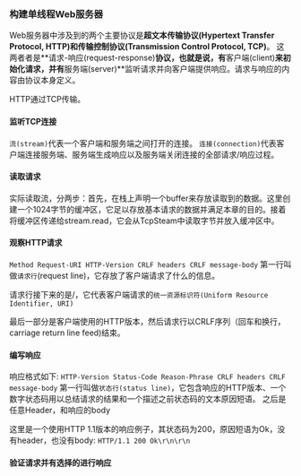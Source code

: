 ### 构建单线程Web服务器
Web服务器中涉及到的两个主要协议是**超文本传输协议(Hypertext Transfer Protocol, HTTP)**和**传输控制协议(Transmission Control Protocol, TCP)**。
这两者者是**请求-响应(request-response)**协议，也就是说，有**客户端(client)**来初始化请求，并有**服务端(server)**监听请求并向客户端提供响应。请求与响应的内容由协议本身定义。

HTTP通过TCP传输。

#### 监听TCP连接
`流(stream)`代表一个客户端和服务端之间打开的连接。
`连接(connection)`代表客户端连接服务端、服务端生成响应以及服务端关闭连接的全部请求/响应过程。

#### 读取请求
实际读取流，分两步：首先，在栈上声明一个buffer来存放读取到的数据。这里创建一个1024字节的缓冲区，它足以存放基本请求的数据并满足本章的目的。接着将缓冲区传递给stream.read，它会从TcpSteam中读取字节并放入缓冲区中。

#### 观察HTTP请求
`
Method Request-URI HTTP-Version CRLF
headers CRLF
message-body
`
第一行叫做`请求行`(request line)，它存放了客户端请求了什么的信息。

请求行接下来的是/，它代表客户端请求的`统一资源标识符(Uniform Resource Identifier, URI)`

最后一部分是客户端使用的HTTP版本，然后请求行以CRLF序列（回车和换行，carriage return line feed)结束。

#### 编写响应
响应格式如下:
`
HTTP-Version Status-Code Reason-Phrase CRLF
headers CRLF
message-body
`
第一行叫做`状态行(status line)`，它包含响应的HTTP版本、一个数字状态码用以总结请求的结果和一个描述之前状态码的文本原因短语。
之后是任意Header，和响应的body

这里是一个使用HTTP 1.1版本的响应例子，其状态码为200，原因短语为Ok，没有header，也没有body:
`
HTTP/1.1 200 Ok\r\n\r\n
`

#### 验证请求并有选择的进行响应
